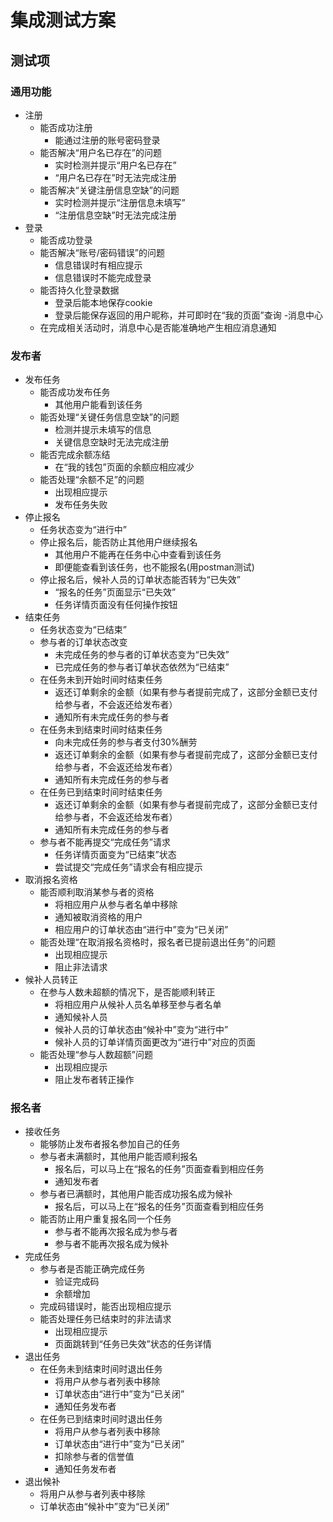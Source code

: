 # 集成测试方案

## 测试项

### 通用功能
- 注册
  - 能否成功注册
      - 能通过注册的账号密码登录
  - 能否解决“用户名已存在”的问题
      - 实时检测并提示“用户名已存在”
      - “用户名已存在”时无法完成注册
  - 能否解决“关键注册信息空缺”的问题
      - 实时检测并提示“注册信息未填写”
      - “注册信息空缺”时无法完成注册
- 登录
  - 能否成功登录
  - 能否解决“账号/密码错误”的问题
    - 信息错误时有相应提示
    - 信息错误时不能完成登录
  - 能否持久化登录数据
    - 登录后能本地保存cookie
    - 登录后能保存返回的用户昵称，并可即时在“我的页面”查询
-消息中心
  - 在完成相关活动时，消息中心是否能准确地产生相应消息通知
     
### 发布者
- 发布任务
  - 能否成功发布任务
    - 其他用户能看到该任务
  - 能否处理“关键任务信息空缺”的问题
    - 检测并提示未填写的信息
    - 关键信息空缺时无法完成注册
  - 能否完成余额冻结
    - 在“我的钱包”页面的余额应相应减少
  - 能否处理“余额不足”的问题
    - 出现相应提示
    - 发布任务失败
- 停止报名
  - 任务状态变为“进行中”
  - 停止报名后，能否防止其他用户继续报名
    - 其他用户不能再在任务中心中查看到该任务
    - 即便能查看到该任务，也不能报名(用postman测试)
  - 停止报名后，候补人员的订单状态能否转为“已失效”
    - “报名的任务”页面显示“已失效”
    - 任务详情页面没有任何操作按钮
- 结束任务
  - 任务状态变为“已结束”
  - 参与者的订单状态改变
    - 未完成任务的参与者的订单状态变为“已失效”
    - 已完成任务的参与者订单状态依然为“已结束”
  - 在任务未到开始时间时结束任务
    - 返还订单剩余的金额（如果有参与者提前完成了，这部分金额已支付给参与者，不会返还给发布者）
    - 通知所有未完成任务的参与者
  - 在任务未到结束时间时结束任务
    - 向未完成任务的参与者支付30%酬劳
    - 返还订单剩余的金额（如果有参与者提前完成了，这部分金额已支付给参与者，不会返还给发布者）
    - 通知所有未完成任务的参与者
  - 在任务已到结束时间时结束任务
    - 返还订单剩余的金额（如果有参与者提前完成了，这部分金额已支付给参与者，不会返还给发布者）
    - 通知所有未完成任务的参与者
  - 参与者不能再提交“完成任务”请求
    - 任务详情页面变为“已结束”状态
    - 尝试提交“完成任务”请求会有相应提示
- 取消报名资格
  - 能否顺利取消某参与者的资格
    - 将相应用户从参与者名单中移除
    - 通知被取消资格的用户
    - 相应用户的订单状态由“进行中”变为“已关闭”
  - 能否处理“在取消报名资格时，报名者已提前退出任务”的问题
    - 出现相应提示
    - 阻止非法请求
- 候补人员转正
  - 在参与人数未超额的情况下，是否能顺利转正
    - 将相应用户从候补人员名单移至参与者名单
    - 通知候补人员
    - 候补人员的订单状态由“候补中”变为“进行中”
    - 候补人员的订单详情页面更改为“进行中”对应的页面
  - 能否处理“参与人数超额”问题
    - 出现相应提示
    - 阻止发布者转正操作
### 报名者
- 接收任务
  - 能够防止发布者报名参加自己的任务
  - 参与者未满额时，其他用户能否顺利报名
    - 报名后，可以马上在“报名的任务”页面查看到相应任务
    - 通知发布者
  - 参与者已满额时，其他用户能否成功报名成为候补
    - 报名后，可以马上在“报名的任务”页面查看到相应任务
  - 能否防止用户重复报名同一个任务
    - 参与者不能再次报名成为参与者
    - 参与者不能再次报名成为候补
- 完成任务
  - 参与者是否能正确完成任务
    - 验证完成码
    - 余额增加
  - 完成码错误时，能否出现相应提示
  - 能否处理任务已结束时的非法请求
    - 出现相应提示
    - 页面跳转到“任务已失效”状态的任务详情
- 退出任务
  - 在任务未到结束时间时退出任务
    - 将用户从参与者列表中移除
    - 订单状态由“进行中”变为“已关闭”
    - 通知任务发布者
  - 在任务已到结束时间时退出任务
    - 将用户从参与者列表中移除
    - 订单状态由“进行中”变为“已关闭”
    - 扣除参与者的信誉值
    - 通知任务发布者
- 退出候补
  - 将用户从参与者列表中移除
  - 订单状态由“候补中”变为“已关闭”
